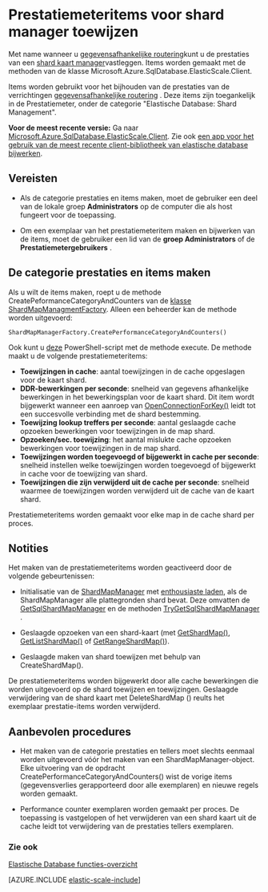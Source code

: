 <properties
    pageTitle="Prestatiemeteritems voor shard manager toewijzen"
    description="ShardMapManager klasse- en afhankelijke routering prestatiemeteritems"
    services="sql-database"
    documentationCenter=""
    manager="jhubbard"
    authors="SilviaDoomra"
    editor=""/>

<tags
    ms.service="sql-database"
    ms.workload="sql-database"
    ms.tgt_pltfrm="na"
    ms.devlang="na"
    ms.topic="article"
    ms.date="05/23/2016"
    ms.author="SilviaDoomra"/>

# <a name="performance-counters-for-shard-map-manager"></a>Prestatiemeteritems voor shard manager toewijzen

Met name wanneer u [gegevensafhankelijke routering](sql-database-elastic-scale-data-dependent-routing.md)kunt u de prestaties van een [shard kaart manager](sql-database-elastic-scale-shard-map-management.md)vastleggen. Items worden gemaakt met de methoden van de klasse Microsoft.Azure.SqlDatabase.ElasticScale.Client.  

Items worden gebruikt voor het bijhouden van de prestaties van de verrichtingen [gegevensafhankelijke routering](sql-database-elastic-scale-data-dependent-routing.md) . Deze items zijn toegankelijk in de Prestatiemeter, onder de categorie "Elastische Database: Shard Management".

**Voor de meest recente versie:** Ga naar [Microsoft.Azure.SqlDatabase.ElasticScale.Client](https://www.nuget.org/packages/Microsoft.Azure.SqlDatabase.ElasticScale.Client/). Zie ook [een app voor het gebruik van de meest recente client-bibliotheek van elastische database bijwerken](sql-database-elastic-scale-upgrade-client-library.md).

## <a name="prerequisites"></a>Vereisten

* Als de categorie prestaties en items maken, moet de gebruiker een deel van de lokale groep **Administrators** op de computer die als host fungeert voor de toepassing.  

* Om een exemplaar van het prestatiemeteritem maken en bijwerken van de items, moet de gebruiker een lid van de **groep Administrators** of de **Prestatiemetergebruikers** . 

## <a name="create-performance-category-and-counters"></a>De categorie prestaties en items maken 

Als u wilt de items maken, roept u de methode CreatePeformanceCategoryAndCounters van de [klasse ShardMapManagmentFactory](https://msdn.microsoft.com/library/azure/microsoft.azure.sqldatabase.elasticscale.shardmanagement.shardmapmanagerfactory.aspx). Alleen een beheerder kan de methode worden uitgevoerd: 

    ShardMapManagerFactory.CreatePerformanceCategoryAndCounters()  

Ook kunt u [deze](https://gallery.technet.microsoft.com/scriptcenter/Elastic-DB-Tools-for-Azure-17e3d283) PowerShell-script met de methode execute. De methode maakt u de volgende prestatiemeteritems:  

* **Toewijzingen in cache**: aantal toewijzingen in de cache opgeslagen voor de kaart shard.
*  **DDR-bewerkingen per seconde**: snelheid van gegevens afhankelijke bewerkingen in het bewerkingsplan voor de kaart shard. Dit item wordt bijgewerkt wanneer een aanroep van [OpenConnectionForKey()](https://msdn.microsoft.com/library/azure/microsoft.azure.sqldatabase.elasticscale.shardmanagement.shardmap.openconnectionforkey.aspx) leidt tot een succesvolle verbinding met de shard bestemming. 
*  **Toewijzing lookup treffers per seconde**: aantal geslaagde cache opzoeken bewerkingen voor toewijzingen in de map shard. 
*  **Opzoeken/sec. toewijzing**: het aantal mislukte cache opzoeken bewerkingen voor toewijzingen in de map shard.
*  **Toewijzingen worden toegevoegd of bijgewerkt in cache per seconde**: snelheid instellen welke toewijzingen worden toegevoegd of bijgewerkt in cache voor de toewijzing van shard. 
*  **Toewijzingen die zijn verwijderd uit de cache per seconde**: snelheid waarmee de toewijzingen worden verwijderd uit de cache van de kaart shard. 

Prestatiemeteritems worden gemaakt voor elke map in de cache shard per proces.  


## <a name="notes"></a>Notities
Het maken van de prestatiemeteritems worden geactiveerd door de volgende gebeurtenissen:  

* Initialisatie van de [ShardMapManager](https://msdn.microsoft.com/library/azure/microsoft.azure.sqldatabase.elasticscale.shardmanagement.shardmapmanager.aspx) met [enthousiaste laden](https://msdn.microsoft.com/library/azure/microsoft.azure.sqldatabase.elasticscale.shardmanagement.shardmapmanagerloadpolicy.aspx), als de ShardMapManager alle plattegronden shard bevat. Deze omvatten de [GetSqlShardMapManager](https://msdn.microsoft.com/library/azure/microsoft.azure.sqldatabase.elasticscale.shardmanagement.shardmapmanagerfactory.getsqlshardmapmanager.aspx?f=255&MSPPError=-2147217396#M:Microsoft.Azure.SqlDatabase.ElasticScale.ShardManagement.ShardMapManagerFactory.GetSqlShardMapManager%28System.String,Microsoft.Azure.SqlDatabase.ElasticScale.ShardManagement.ShardMapManagerLoadPolicy%29) en de methoden [TryGetSqlShardMapManager](https://msdn.microsoft.com/library/azure/microsoft.azure.sqldatabase.elasticscale.shardmanagement.shardmapmanagerfactory.trygetsqlshardmapmanager.aspx) .
* Geslaagde opzoeken van een shard-kaart (met [GetShardMap()](https://msdn.microsoft.com/library/azure/dn824215.aspx), [GetListShardMap()](https://msdn.microsoft.com/library/azure/dn824212.aspx) of [GetRangeShardMap()](https://msdn.microsoft.com/library/azure/dn824173.aspx)). 

* Geslaagde maken van shard toewijzen met behulp van CreateShardMap().

De prestatiemeteritems worden bijgewerkt door alle cache bewerkingen die worden uitgevoerd op de shard toewijzen en toewijzingen. Geslaagde verwijdering van de shard kaart met DeleteShardMap () reults het exemplaar prestatie-items worden verwijderd.  

## <a name="best-practices"></a>Aanbevolen procedures

* Het maken van de categorie prestaties en tellers moet slechts eenmaal worden uitgevoerd vóór het maken van een ShardMapManager-object. Elke uitvoering van de opdracht CreatePerformanceCategoryAndCounters() wist de vorige items (gegevensverlies gerapporteerd door alle exemplaren) en nieuwe regels worden gemaakt.  

* Performance counter exemplaren worden gemaakt per proces. De toepassing is vastgelopen of het verwijderen van een shard kaart uit de cache leidt tot verwijdering van de prestaties tellers exemplaren.  

### <a name="see-also"></a>Zie ook

[Elastische Database functies-overzicht](sql-database-elastic-scale-introduction.md)  

[AZURE.INCLUDE [elastic-scale-include](../../includes/elastic-scale-include.md)]

<!--Anchors-->
<!--Image references-->

